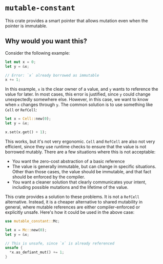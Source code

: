 # `mutable-constant`

This crate provides a smart pointer that allows mutation even when the pointer is immutable.

## Why would you want this?

Consider the following example:

```rust
let mut x = 0;
let y = &x;

// Error: `x` already borrowed as immutable
x += 1;
```

In this example, `x` is the clear owner of a value, and `y` wants to reference the value for later. In most cases, this error is justified, since `y` could change unexpectedly somewhere else. However, in this case, we want to know when `x` changes through `y`. The common solution is to use something like `Cell` or `RefCell`:

```rust
let x = Cell::new(0);
let y = &x;

x.set(x.get() + 1);
```

This works, but it's not very ergonomic. `Cell` and `RefCell` are also not very efficient, since they use runtime checks to ensure that the value is not borrowed mutably. There are a few situations where this is not acceptable:

- You want the zero-cost abstraction of a basic reference
- The value is generally immutable, but can change in specific situations. Other than those cases, the value should be immutable, and that fact should be enforced by the compiler.
- You want a cleaner solution that clearly communicates your intent, including possible mutations and the lifetime of the value.

This crate provides a solution to these problems. It is not a `RefCell` alternative. Instead, it is a cheaper alternative to shared mutability in general, where mutable references are either compiler-enforced or explicitly unsafe. Here's how it could be used in the above case:

```rust
use mutable_constant::Mc;

let x = Mc::new(0);
let y = &x;

// This is unsafe, since `x` is already referenced
unsafe {
  *x.as_defiant_mut() += 1;
}
```